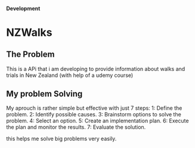 #### Development

# NZWalks

## The Problem
This is a APi that i am developing to provide information about walks and trials in New Zealand (with help of a udemy course)

## My problem Solving
My aprouch is rather simple but effective with just 7 steps:
    1: Define the problem.
    2: Identify possible causes.
    3: Brainstorm options to solve the problem.
    4: Select an option.
    5: Create an implementation plan.
    6: Execute the plan and monitor the results.
    7: Evaluate the solution.
    
this helps me solve big problems very easily.

